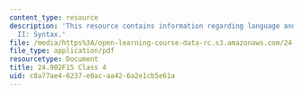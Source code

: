 ```yaml
---
content_type: resource
description: 'This resource contains information regarding language and its structure
  II: Syntax.'
file: /media/https%3A/open-learning-course-data-rc.s3.amazonaws.com/24-902-language-and-its-structure-ii-syntax-fall-2015/c8a77ae46237e0acaa426a2e1cb5e61a_MIT24_902F15_Class4.pdf
file_type: application/pdf
resourcetype: Document
title: 24.902F15 Class 4
uid: c8a77ae4-6237-e0ac-aa42-6a2e1cb5e61a
---
```

